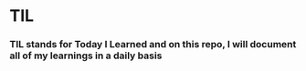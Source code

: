 # TIL 

### TIL stands for **Today I Learned** and on this repo, I will document all of my learnings in a daily basis

